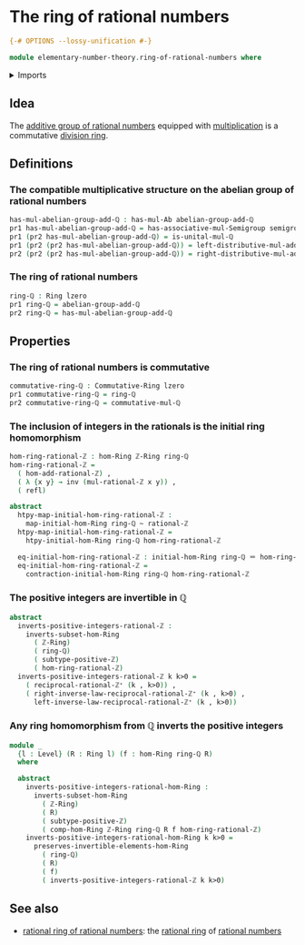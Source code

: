 # The ring of rational numbers

```agda
{-# OPTIONS --lossy-unification #-}

module elementary-number-theory.ring-of-rational-numbers where
```

<details><summary>Imports</summary>

```agda
open import commutative-algebra.commutative-rings

open import elementary-number-theory.additive-group-of-rational-numbers
open import elementary-number-theory.multiplication-rational-numbers
open import elementary-number-theory.multiplicative-monoid-of-rational-numbers
open import elementary-number-theory.positive-integers
open import elementary-number-theory.rational-numbers
open import elementary-number-theory.ring-of-integers
open import elementary-number-theory.unit-fractions-rational-numbers

open import foundation.coproduct-types
open import foundation.dependent-pair-types
open import foundation.homotopies
open import foundation.identity-types
open import foundation.unital-binary-operations
open import foundation.universe-levels

open import group-theory.semigroups

open import ring-theory.homomorphisms-rings
open import ring-theory.localizations-rings
open import ring-theory.rings
```

</details>

## Idea

The
[additive group of rational numbers](elementary-number-theory.additive-group-of-rational-numbers.md)
equipped with
[multiplication](elementary-number-theory.multiplication-rational-numbers.md) is
a commutative [division ring](ring-theory.division-rings.md).

## Definitions

### The compatible multiplicative structure on the abelian group of rational numbers

```agda
has-mul-abelian-group-add-ℚ : has-mul-Ab abelian-group-add-ℚ
pr1 has-mul-abelian-group-add-ℚ = has-associative-mul-Semigroup semigroup-mul-ℚ
pr1 (pr2 has-mul-abelian-group-add-ℚ) = is-unital-mul-ℚ
pr1 (pr2 (pr2 has-mul-abelian-group-add-ℚ)) = left-distributive-mul-add-ℚ
pr2 (pr2 (pr2 has-mul-abelian-group-add-ℚ)) = right-distributive-mul-add-ℚ
```

### The ring of rational numbers

```agda
ring-ℚ : Ring lzero
pr1 ring-ℚ = abelian-group-add-ℚ
pr2 ring-ℚ = has-mul-abelian-group-add-ℚ
```

## Properties

### The ring of rational numbers is commutative

```agda
commutative-ring-ℚ : Commutative-Ring lzero
pr1 commutative-ring-ℚ = ring-ℚ
pr2 commutative-ring-ℚ = commutative-mul-ℚ
```

### The inclusion of integers in the rationals is the initial ring homomorphism

```agda
hom-ring-rational-ℤ : hom-Ring ℤ-Ring ring-ℚ
hom-ring-rational-ℤ =
  ( hom-add-rational-ℤ) ,
  ( λ {x y} → inv (mul-rational-ℤ x y)) ,
  ( refl)

abstract
  htpy-map-initial-hom-ring-rational-ℤ :
    map-initial-hom-Ring ring-ℚ ~ rational-ℤ
  htpy-map-initial-hom-ring-rational-ℤ =
    htpy-initial-hom-Ring ring-ℚ hom-ring-rational-ℤ

  eq-initial-hom-ring-rational-ℤ : initial-hom-Ring ring-ℚ ＝ hom-ring-rational-ℤ
  eq-initial-hom-ring-rational-ℤ =
    contraction-initial-hom-Ring ring-ℚ hom-ring-rational-ℤ
```

### The positive integers are invertible in ℚ

```agda
abstract
  inverts-positive-integers-rational-ℤ :
    inverts-subset-hom-Ring
      ( ℤ-Ring)
      ( ring-ℚ)
      ( subtype-positive-ℤ)
      ( hom-ring-rational-ℤ)
  inverts-positive-integers-rational-ℤ k k>0 =
    ( reciprocal-rational-ℤ⁺ (k , k>0)) ,
    ( right-inverse-law-reciprocal-rational-ℤ⁺ (k , k>0) ,
      left-inverse-law-reciprocal-rational-ℤ⁺ (k , k>0))
```

### Any ring homomorphism from ℚ inverts the positive integers

```agda
module _
  {l : Level} (R : Ring l) (f : hom-Ring ring-ℚ R)
  where

  abstract
    inverts-positive-integers-rational-hom-Ring :
      inverts-subset-hom-Ring
        ( ℤ-Ring)
        ( R)
        ( subtype-positive-ℤ)
        ( comp-hom-Ring ℤ-Ring ring-ℚ R f hom-ring-rational-ℤ)
    inverts-positive-integers-rational-hom-Ring k k>0 =
      preserves-invertible-elements-hom-Ring
        ( ring-ℚ)
        ( R)
        ( f)
        ( inverts-positive-integers-rational-ℤ k k>0)
```

## See also

- [rational ring of rational numbers](elementary-number-theory.rational-ring-of-rational-numbers.md):
  the [rational ring](ring-theory.rational-rings.md) of
  [rational numbers](elementary-number-theory.rational-numbers.md)
